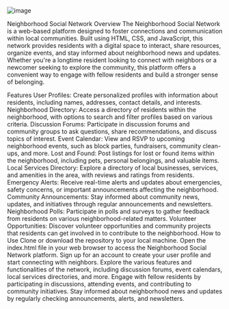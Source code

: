 ![image](https://github.com/kt1275088/Neighborhood-Social-Network/assets/140021793/7007967d-c02c-4b98-89e3-d9f1229faa8d)

Neighborhood Social Network
Overview
The Neighborhood Social Network is a web-based platform designed to foster connections and communication within local communities. Built using HTML, CSS, and JavaScript, this network provides residents with a digital space to interact, share resources, organize events, and stay informed about neighborhood news and updates. Whether you're a longtime resident looking to connect with neighbors or a newcomer seeking to explore the community, this platform offers a convenient way to engage with fellow residents and build a stronger sense of belonging.

Features
User Profiles: Create personalized profiles with information about residents, including names, addresses, contact details, and interests.
Neighborhood Directory: Access a directory of residents within the neighborhood, with options to search and filter profiles based on various criteria.
Discussion Forums: Participate in discussion forums and community groups to ask questions, share recommendations, and discuss topics of interest.
Event Calendar: View and RSVP to upcoming neighborhood events, such as block parties, fundraisers, community clean-ups, and more.
Lost and Found: Post listings for lost or found items within the neighborhood, including pets, personal belongings, and valuable items.
Local Services Directory: Explore a directory of local businesses, services, and amenities in the area, with reviews and ratings from residents.
Emergency Alerts: Receive real-time alerts and updates about emergencies, safety concerns, or important announcements affecting the neighborhood.
Community Announcements: Stay informed about community news, updates, and initiatives through regular announcements and newsletters.
Neighborhood Polls: Participate in polls and surveys to gather feedback from residents on various neighborhood-related matters.
Volunteer Opportunities: Discover volunteer opportunities and community projects that residents can get involved in to contribute to the neighborhood.
How to Use
Clone or download the repository to your local machine.
Open the index.html file in your web browser to access the Neighborhood Social Network platform.
Sign up for an account to create your user profile and start connecting with neighbors.
Explore the various features and functionalities of the network, including discussion forums, event calendars, local services directories, and more.
Engage with fellow residents by participating in discussions, attending events, and contributing to community initiatives.
Stay informed about neighborhood news and updates by regularly checking announcements, alerts, and newsletters.
